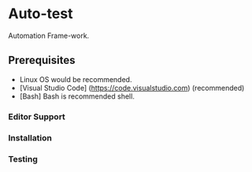 # Auto-test

Automation Frame-work.

## Prerequisites

- Linux OS would be recommended.
- [Visual Studio Code] (https://code.visualstudio.com) (recommended)
- [Bash] Bash is recommended shell.

### Editor Support 

### Installation

### Testing

